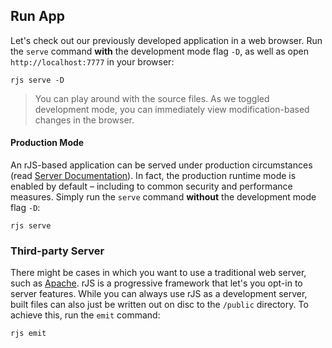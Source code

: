 ## Run App

Let's check out our previously developed application in a web browser. Run the `serve` command **with** the development mode flag `-D`, as well as open `http://localhost:7777` in your browser:

``` console
rjs serve -D
```

> You can play around with the source files. As we toggled development mode, you can immediately view modification-based changes in the browser.

#### Production Mode

An rJS-based application can be served under production circumstances (read [Server Documentation](/docs?p=server:index)). In fact, the production runtime mode is enabled by default – including to common security and performance measures. Simply run the `serve` command **without** the development mode flag `-D`:

``` console
rjs serve
```

### Third-party Server

There might be cases in which you want to use a traditional web server, such as [Apache](https://httpd.apache.org). rJS is a progressive framework that let's you opt-in to server features. While you can always use rJS as a development server, built files can also just be written out on disc to the `/public` directory. To achieve this, run the `emit` command:

``` console
rjs emit
```